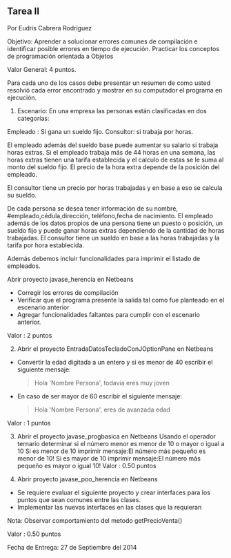Tarea II
----------

Por Eudris Cabrera Rodríguez

Objetivo:
Aprender a solucionar errores comunes de compilación e identificar posible errores en tiempo de ejecución. Practicar los conceptos de programación orientada a Objetos

Valor General: 4 puntos.

Para cada uno de los casos debe presentar un resumen de como usted resolvió cada error encontrado y mostrar en su computador el programa en ejecución.

1) Escenario:
En una empresa las personas están clasificadas en dos categorías:

Empleado : Si gana un sueldo fijo.
Consultor: si trabaja por horas.

El empleado además del sueldo base puede aumentar su salario si trabaja horas extras. Si el empleado trabaja más de 44 horas en una semana, las horas extras tienen una tarifa establecida y el calculo de estas se le suma al monto del sueldo fijo. El precio de la hora extra depende de la posición del empleado.

El consultor tiene un precio por horas trabajadas y en base a eso se calcula su sueldo.

De cada persona se desea tener información de su nombre, #empleado,cédula,dirección, teléfono,fecha de nacimiento. El empleado además de los datos propios de una persona tiene un puesto o posición, un sueldo fijo y puede ganar horas extras dependiendo de la cantidad de horas trabajadas. El consultor tiene un sueldo en base a las horas trabajadas y la tarifa por hora establecida.

Además debemos incluir funcionalidades para imprimir el listado de empleados.

Abrir proyecto javase_herencia en Netbeans
* Corregir los errores de compilación
* Verificar que el programa presente la salida tal como fue planteado en el escenario anterior
* Agregar funcionalidades faltantes para cumplir con el escenario anterior.

Valor : 2 puntos

2) Abrir el proyecto EntradaDatosTecladoConJOptionPane en Netbeans
 
* Convertir la edad digitada a un entero y si es menor de 40 escribir el siguiente mensaje:
  > Hola 'Nombre Persona', todavía eres muy joven
* En caso de ser mayor de 60 escribir el siguiente mensaje:
  > Hola 'Nombre Persona', eres de avanzada edad

Valor : 1 puntos

3) Abrir el proyecto javase_progbasica en Netbeans
Usando el operador ternario determinar si el número menor es menor de 10 o mayor o igual a 10
Si es menor de 10 imprimir mensaje:El número más pequeño es menor de 10!
Si es mayor de 10 imprimir mensaje:El número más pequeño es mayor o igual 10!
Valor : 0.50 puntos

4) Abrir proyecto javase_poo_herencia en Netbeans
* Se requiere evaluar el siguiente proyecto y crear interfaces para los puntos que sean comunes entre las clases.
* Implementar las nuevas interfaces en las clases que la requieran

Nota: Observar comportamiento del metodo getPrecioVenta()

Valor : 0.50 puntos

Fecha de Entrega:
27 de Septiembre del 2014
